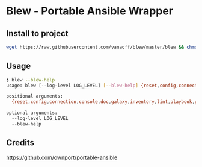 Blew - Portable Ansible Wrapper
=== 

## Install to project
```bash
wget https://raw.githubusercontent.com/vanaoff/blew/master/blew && chmod +x blew 
```

## Usage
```bash
❯ blew --blew-help
usage: blew [--log-level LOG_LEVEL] [--blew-help] {reset,config,connection,console,doc,galaxy,inventory,lint,playbook,pull,test,vault} ...

positional arguments:
  {reset,config,connection,console,doc,galaxy,inventory,lint,playbook,pull,test,vault}

optional arguments:
  --log-level LOG_LEVEL
  --blew-help
```

## Credits
https://github.com/ownport/portable-ansible
